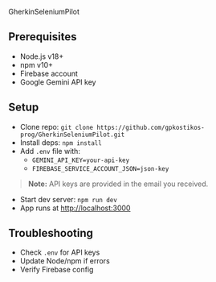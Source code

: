 GherkinSeleniumPilot

## Prerequisites
- Node.js v18+
- npm v10+
- Firebase account
- Google Gemini API key

## Setup
- Clone repo: `git clone https://github.com/gpkostikos-prog/GherkinSeleniumPilot.git`
- Install deps: `npm install`
- Add `.env` file with:
	- `GEMINI_API_KEY=your-api-key`
	- `FIREBASE_SERVICE_ACCOUNT_JSON=json-key`

> **Note:** API keys are provided in the email you received.
- Start dev server: `npm run dev`
- App runs at [http://localhost:3000](http://localhost:3000)

## Troubleshooting
- Check `.env` for API keys
- Update Node/npm if errors
- Verify Firebase config

